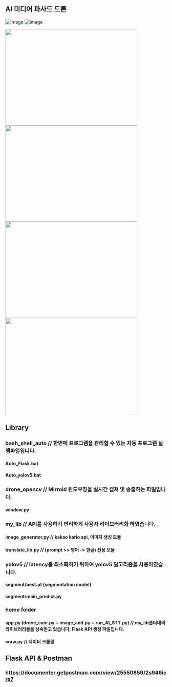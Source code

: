 ## AI 미디어 파사드 드론
![image](https://github.com/carrier1269/drone_capstone/assets/58325946/fb6ca35e-14bc-4d0e-befa-1f0256e1d41e)
![image](https://github.com/carrier1269/drone_capstone/assets/58325946/0331f05c-745b-40e9-927a-a8805b390780)


<img src="https://github.com/carrier1269/drone_capstone/assets/58325946/68596568-a95b-496a-ab7b-e2f1b7c00de2" width="412" height="300">
<img src="https://github.com/carrier1269/drone_capstone/assets/58325946/4760dbe7-0efa-4b14-8b5c-7850204a54c2" width="412" height="300">
<img src="https://github.com/carrier1269/drone_capstone/assets/58325946/13737a8e-9b5a-41a5-b2cf-6d66bde3c18c.png" width="412" height="300">
<img src="https://github.com/carrier1269/drone_capstone/assets/58325946/15174fec-4cf8-4263-b328-ff226b99db21.png" width="412" height="300">




## Library
### bash_shell_auto // 한번에 프로그램을 관리할 수 있는 자동 프로그램 실행파일입니다.
#### Auto_Flask.bat
#### Auto_yolov5.bat

### drone_opencv // Mirroid 윈도우창을 실시간 캡쳐 및 송출하는 파일입니다.
#### window.py

### my_lib // API를 사용하기 편리하게 사용자 라이브러리화 하였습니다.
#### image_generator.py // kakao karlo api, 이미지 생성 모듈
#### translate_lib.py // (prompt >> 영어 -> 한글) 전용 모듈

### yolov5 // latency를 최소화하기 위하여 yolov5 알고리즘을 사용하였습니다.
#### segment/best.pt (segmentation model)
#### segment/main_predict.py

### home folder
#### app.py (drone_cam.py + image_add.py + run_AI_STT.py) // my_lib폴더내의 라이브러리들을 상속받고 있습니다, Flask API 생성 파일입니다.
#### craw.py // 데이터 크롤링

## Flask API & Postman
### https://documenter.getpostman.com/view/25550859/2s946icre7
